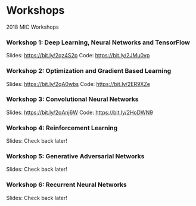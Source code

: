 # Workshops
2018 MIC Workshops

### Workshop 1: Deep Learning, Neural Networks and TensorFlow
Slides: https://bit.ly/2qz4S2p
Code: https://bit.ly/2JMu0vp

### Workshop 2: Optimization and Gradient Based Learning
Slides: https://bit.ly/2qA0wbs
Code: https://bit.ly/2ER9XZe

### Workshop 3: Convolutional Neural Networks
Slides: https://bit.ly/2qAnj6W
Code: https://bit.ly/2HoDWN9

### Workshop 4: Reinforcement Learning
Slides: Check back later!

### Workshop 5: Generative Adversarial Networks
Slides: Check back later!

### Workshop 6: Recurrent Neural Networks
Slides: Check back later!
